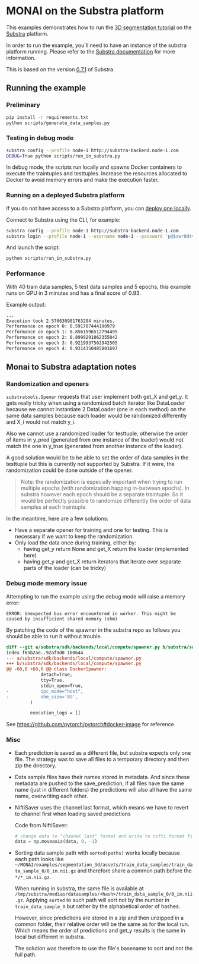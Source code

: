 # MONAI on the Substra platform

This examples demonstrates how to run the [3D segmentation tutorial](https://github.com/Project-MONAI/tutorials/tree/main/3d_segmentation) on the [Substra](https://github.com/substrafoundation/substra) platform.

In order to run the example, you'll need to have an instance of the substra platform running. Please refer to the [Substra documentation](https://doc.substra.ai/) for more information.

This is based on the version [0.7.1](https://github.com/SubstraFoundation/substra/releases/tag/0.7.1) of Substra.

## Running the example

### Preliminary

```sh
pip install -r requirements.txt
python scripts/generate_data_samples.py
```

### Testing in debug mode

```sh
substra config --profile node-1 http://substra-backend.node-1.com
DEBUG=True python scripts/run_in_substra.py
```

In debug mode, the scripts run locally and spawns Docker containers to execute the traintuples
and testtuples. Increase the resources allocated to Docker to avoid memory errors and make the execution faster.

### Running on a deployed Substra platform

If you do not have access to a Substra platform, you can [deploy one locally](https://doc.substra.ai/setup/local_install_skaffold.html).

Connect to Substra using the CLI, for example:
```sh
substra config --profile node-1 http://substra-backend.node-1.com
substra login --profile node-1 --username node-1 --password 'p@$swr0d44'
```

And launch the script:
```sh
python scripts/run_in_substra.py
```

### Performance

With 40 train data samples, 5 test data samples and 5 epochs, this example runs on GPU in 3 minutes and has a final score of 0.93.

Example output:
```sh
...
Execution took 2.576630981763204 minutes.
Performance on epoch 0: 0.591707444190979
Performance on epoch 1: 0.8561596512794495
Performance on epoch 2: 0.8999291062355042
Performance on epoch 3: 0.9219937562942505
Performance on epoch 4: 0.9314350485801697
```

## Monai to Substra adaptation notes

### Randomization and openers

`substratools.Opener` requests that user implement both get_X and get_y. It gets really tricky when using a randomized batch iterator like DataLoader because we cannot instantiate 2 DataLoader (one in each method) on the same data samples because each loader would be randomized differently and X_i would not match y_i.

Also we cannot use a randomized loader for testtuple, otherwise the order of items in y_pred (generated from one instance of the loader) would not match the one in y_true (generated from another instance of the loader).

A good solution would be to be able to set the order of data samples in the testtuple but this is currently not supported by Substra. If it were, the randomization could be done outside of the opener.

> Note: the randomization is especially important when trying to run multiple epochs (with randomization happing in-between epochs). In substra however each epoch should be a separate traintuple. So it would be perfectly possible to randomize differently the order of data samples at each traintuple.

In the meantime, here are a few solutions:

* Have a separate opener for training and one for testing. This is necessary if we want to keep the randomization.
* Only load the data once during training, either by:
  * having get_y return None and get_X return the loader (implemented here)
  * having get_y and get_X return iterators that iterate over separate parts of the loader (can be tricky)

### Debug mode memory issue

Attempting to run the example using the debug mode will raise a memory error:

```
ERROR: Unexpected bus error encountered in worker. This might be caused by insufficient shared memory (shm)
```

By patching the code of the spawner in the substra repo as follows you should be able to run it without trouble.

```diff
diff --git a/substra/sdk/backends/local/compute/spawner.py b/substra/sdk/backends/local/compute/spawner.py
index f65b2ae..92af9d8 100644
--- a/substra/sdk/backends/local/compute/spawner.py
+++ b/substra/sdk/backends/local/compute/spawner.py
@@ -68,8 +68,6 @@ class DockerSpawner:
             detach=True,
             tty=True,
             stdin_open=True,
-            ipc_mode="host",
-            shm_size='8G',
         )

         execution_logs = []
```

See https://github.com/pytorch/pytorch#docker-image for reference.

### Misc

* Each prediction is saved as a different file, but substra expects only one file. The strategy was to save all files
  to a temporary directory and then zip the directory.

* Data sample files have their names stored in metadata. And since these metadata are pushed to the save_prediction,
  if all files have the same name (just in different folders) the predictions will also all have the same name,
  overwriting each other.

* NiftiSaver uses the channel last format, which means we have to revert to channel first when loading saved predictions

  Code from NiftiSaver:

  ```python
  # change data to "channel last" format and write to nifti format file
  data = np.moveaxis(data, 0, -1)
  ```

* Sorting data sample path with `sorted(paths)` works locally because each path looks like
  `~/MONAI/examples/segmentation_3d/assets/train_data_samples/train_data_sample_0/0_im.nii.gz` and therefore share a
  common path before the `*/*_im.nii.gz`.

  When running in substra, the same file is available at
  `/tmp/substra/medias/datasamples/<hash>/train_data_sample_0/0_im.nii.gz`. Applying `sorted` to such path will sort
  not by the number in `train_data_sample_X` but rather by the alphabetical order of hashes.

  However, since predictions are stored in a zip and then unzipped in a common folder, their relative order will be
  the same as for the local run. Which means the order of predictions and get_y results is the same in local but
  different in substra.

  The solution was therefore to use the file's basename to sort and not the full path.
